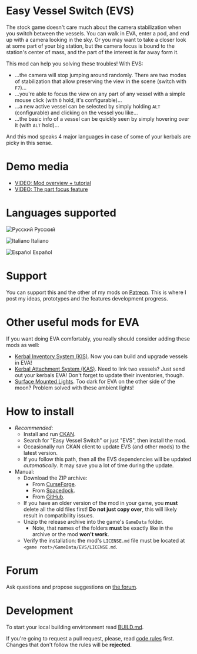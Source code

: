 # Easy Vessel Switch (EVS)

The stock game doesn't care much about the camera stabilization when you switch between the vessels. You can walk in EVA, enter a pod, and end up with a camera looking in the sky. Or you may want to take a closer look at some part of your big station, but the camera focus is
bound to the station's center of mass, and the part of the interest is far away form it.

This mod can help you solving these troubles! With EVS:

* ...the camera will stop jumping around randomly. There are two modes of stabilization that allow preserving the view in the scene (switch with `F7`)...
* ...you're able to focus the view on any part of any vessel with a simple mouse click (with `O` hold, it's configurable)...
* ...a new active vessel can be selected by simply holding `ALT` (configurable) and clicking on the vessel you like...
* ...the basic info of a vessel can be quickly seen by simply hovering over it (with `ALT` hold)...

And this mod speaks 4 major languages in case of some of your kerbals are picky in this sense.

# Demo media

* [VIDEO: Mod overview + tutorial](https://www.youtube.com/watch?v=AKOtPQSLfRY)
* [VIDEO: The part focus feature](https://www.youtube.com/watch?v=Lb1KB8hSrw8)

# Languages supported

![Русский](https://github.com/ihsoft/EasyVesselSwitch/raw/WikiContent/WikiImages/Russian-small-flag.png) Русский

![Italiano](https://github.com/ihsoft/EasyVesselSwitch/raw/WikiContent/WikiImages/Italian-small-flag.png) Italiano

![Español](https://github.com/ihsoft/EasyVesselSwitch/raw/WikiContent/WikiImages/Spanish-small-flag.png) Español

# Support

You can support this and the other of my mods on [Patreon](https://www.patreon.com/ihsoft). This is where I post my ideas, prototypes and the features development progress.

# Other useful mods for EVA

If you want doing EVA comfortably, you really should consider adding these mods as well:

* [Kerbal Inventory System (KIS)](https://forum.kerbalspaceprogram.com/index.php?/topic/149848-14-kerbal-inventory-system-kis-v114/). Now you can build and upgrade vessels in EVA!
* [Kerbal Attachment System (KAS)](https://github.com/ihsoft/KAS). Need to link two vessels? Just send out your kerbals EVA! Don't forget to update their inventories, though.
* [Surface Mounted Lights](https://forum.kerbalspaceprogram.com/index.php?/topic/139724-15-surface-mounted-lights-v19/). Too dark for EVA on the other side of the moon? Problem solved with these ambient lights!

# How to install

* _Recommended_:
  * Install and run [CKAN](https://github.com/KSP-CKAN/CKAN/releases).
  * Search for "Easy Vessel Switch" or just "EVS", then install the mod.
  * Occasionally run CKAN client to update EVS (and other mods) to the latest version.
  * If you follow this path, then all the EVS dependencies will be updated _automatically_. It may save you a lot of time during the update.
* Manual:
  * Download the ZIP archive:
    * From [CurseForge](https://kerbal.curseforge.com/projects/easy-vessel-switch-evs/files).
    * From [Spacedock](https://spacedock.info/mod/1906/Easy%20Vessel%20Switch).
    * From [GitHub](https://github.com/ihsoft/EasyVesselSwitch/releases).
  * If you have an older version of the mod in your game, you __must__ delete all the old files first! __Do not just copy over__, this will likely result in compatibility issues.
  * Unzip the release archive into the game's `GameData` folder.
    * Note, that names of the folders __must__ be exactly like in the archive or the mod __won't work__.
  * Verify the installation: the mod's `LICENSE.md` file must be located at `<game root>/GameData/EVS/LICENSE.md`.

# Forum

Ask questions and propose suggestions on
[the forum](http://forum.kerbalspaceprogram.com/index.php?/topic/141180-12-easy-vessel-switch-evs-v120/).

# Development

To start your local building envirtonment read [BUILD.md](https://github.com/ihsoft/EasyVesselSwitch/blob/master/BUILD.md).

If you're going to request a pull request, please, read [code rules](https://github.com/ihsoft/EasyVesselSwitch/blob/master/Source/README.md) first.
Changes that don't follow the rules will be **rejected**.
